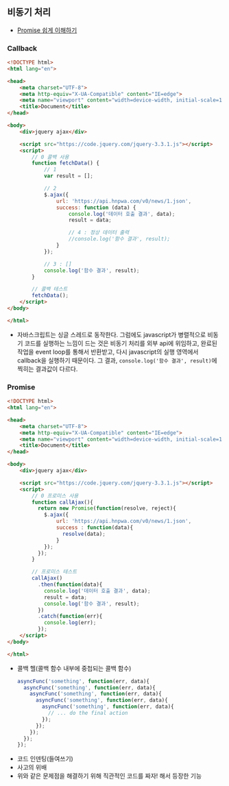 ## 비동기 처리

- [Promise 쉽게 이해하기](https://joshua1988.github.io/web-development/javascript/promise-for-beginners/)

### Callback
```html
<!DOCTYPE html>
<html lang="en">

<head>
    <meta charset="UTF-8">
    <meta http-equiv="X-UA-Compatible" content="IE=edge">
    <meta name="viewport" content="width=device-width, initial-scale=1.0">
    <title>Document</title>
</head>

<body>
    <div>jquery ajax</div>

    <script src="https://code.jquery.com/jquery-3.3.1.js"></script>
    <script>
        // 0 콜백 사용
        function fetchData() {
            // 1
            var result = [];

            // 2
            $.ajax({
                url: 'https://api.hnpwa.com/v0/news/1.json',
                success: function (data) {
                    console.log('데이터 호출 결과', data);
                    result = data;

                    // 4 : 정상 데이터 출력
                    //console.log('함수 결과', result);
                }
            });

            // 3 : []
            console.log('함수 결과', result);
        }

        // 콜백 테스트
        fetchData();
    </script>
</body>

</html>
```
- 자바스크립트는 싱글 스레드로 동작한다. 그럼에도 javascript가 병렬적으로 비동기 코드를 실행하는 느낌이 드는 것은 비동기 처리를 외부 api에 위임하고, 완료된 작업을 event loop를 통해서 반환받고, 다시 javascript의 실행 영역에서 callback을 실행하기 때문이다. 그 결과,  `console.log('함수 결과', result)`에 찍히는 결과값이 다르다.

### Promise
```html
<!DOCTYPE html>
<html lang="en">

<head>
    <meta charset="UTF-8">
    <meta http-equiv="X-UA-Compatible" content="IE=edge">
    <meta name="viewport" content="width=device-width, initial-scale=1.0">
    <title>Document</title>
</head>

<body>
    <div>jquery ajax</div>

    <script src="https://code.jquery.com/jquery-3.3.1.js"></script>
    <script>
        // 0 프로미스 사용
        function callAjax(){
          return new Promise(function(resolve, reject){
            $.ajax({
                url: 'https://api.hnpwa.com/v0/news/1.json',
                success : function(data){
                  resolve(data);
                }
            });
          });
        }

        // 프로미스 테스트
        callAjax()
          .then(function(data){
            console.log('데이터 호출 결과', data);
            result = data;
            console.log('함수 결과', result);
          })
          .catch(function(err){
            console.log(err);
          });
    </script>
</body>

</html>
```
- 콜백 헬(콜백 함수 내부에 중첩되는 콜백 함수)
  ```js
  asyncFunc('something', function(err, data){
    asyncFunc('something', function(err, data){
      asyncFunc('something', function(err, data){
        asyncFunc('something', function(err, data){
          asyncFunc('something', function(err, data){
            // ... do the final action
          });
        });
      });
    });
  });
  ```
- 코드 인덴팅(들여쓰기)
- 사고의 위배
- 위와 같은 문제점을 해결하기 위해 직관적인 코드를 짜자! 해서 등장한 기능